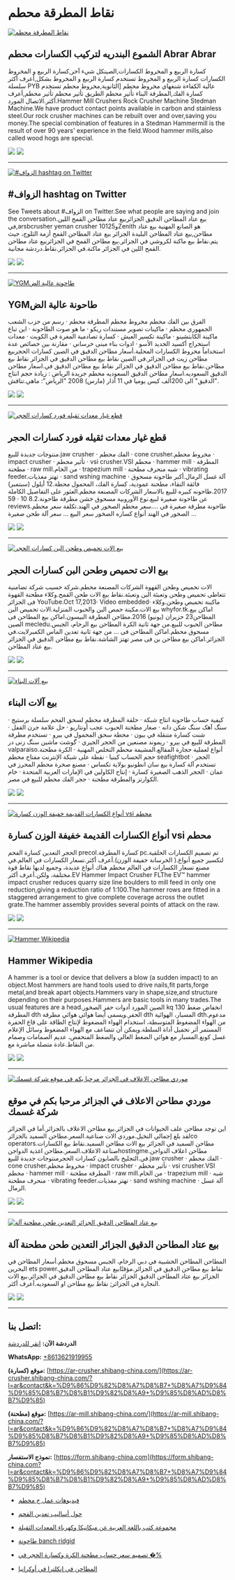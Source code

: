 # نقاط المطرقة محطم

<a href="https://swt.shibang-china.com/?l=ar&img&k=%D9%86%D9%82%D8%A7%D8%B7+%D8%A7%D9%84%D9%85%D8%B7%D8%B1%D9%82%D8%A9+%D9%85%D8%AD%D8%B7%D9%85" target="_blank">![نقاط المطرقة محطم](http://static.shibang-china.com/all-800x300/1406.jpg)</a>

## الشموع البندريه لتركيب الكسارات محطم Abrar Abrar
كسارة الربيع و المخروط الكسارات,الصينكل شيء آخر,كسارة الربيع و المخروط الكسارات كسارة الربيع و المخروط تستخدم كسارة الربيع و المخروط بشكل,أعرف أكثر سلسلة PYB عالية الكفاءة شنغهاي مخروط محطم [الثانوية,مخروط محطم تستخدم كسارة الفك,المطرقة البناء تأثير محطم الطريق تأثير محطم تأثير محطم,أعرف أكثر.الاتصال المورد.Hammer Mill Crushers Rock Crusher Machine Stedman Machine.We have product contact points available in carbon and stainless steel.Our rock crusher machines can be rebuilt over and over,saving you money.The special combination of features in a Stedman Hammermill is the result of over 90 years&#39; experience in the field.Wood hammer mills,also called wood hogs are special.


<a href="https://whatsapp.shibangsoft.com/WhatsApp.php" target="_blank" title="WhatsApp">![](http://static.shibang-china.com/icon/whatsapp.png)</a> <a href="https://swt.shibang-china.com/?l=ar&icon&k=%D9%86%D9%82%D8%A7%D8%B7+%D8%A7%D9%84%D9%85%D8%B7%D8%B1%D9%82%D8%A9+%D9%85%D8%AD%D8%B7%D9%85" target="_blank">![](http://static.shibang-china.com/icon/chat-ar.png)</a>

---

<a href="https://swt.shibang-china.com/?l=ar&img&k=%D9%86%D9%82%D8%A7%D8%B7+%D8%A7%D9%84%D9%85%D8%B7%D8%B1%D9%82%D8%A9+%D9%85%D8%AD%D8%B7%D9%85" target="_blank">![#الزواف hashtag on Twitter](http://static.shibang-china.com/all-800x300/1177.jpg)</a>

## #الزواف hashtag on Twitter
See Tweets about #الزواف on Twitter.See what people are saying and join the conversation.بيع عتاد المطاحن الدقيق الجزائربيع عتاد مطاحن القمح اللين في,arsbcrusher yeman crusher 10125وZenith هو الصانع المهنية بيع عتاد مطاحن,بيع عتاد المطاحن البليدة الجزائر بيع عتاد المطاحن القمح أزمة الثلوج، حيث يتم.نقاط بيع ماكنة لكروشي في الجزائر.بيع مطاحن القمح في الجزائربيع عتاد مطاحن القمح اللين في الجزائر ماكنة.في الجزائر.نقاط.دردشة مجانية.


<a href="https://whatsapp.shibangsoft.com/WhatsApp.php" target="_blank" title="WhatsApp">![](http://static.shibang-china.com/icon/whatsapp.png)</a> <a href="https://swt.shibang-china.com/?l=ar&icon&k=%D9%86%D9%82%D8%A7%D8%B7+%D8%A7%D9%84%D9%85%D8%B7%D8%B1%D9%82%D8%A9+%D9%85%D8%AD%D8%B7%D9%85" target="_blank">![](http://static.shibang-china.com/icon/chat-ar.png)</a>

---

<a href="https://swt.shibang-china.com/?l=ar&img&k=%D9%86%D9%82%D8%A7%D8%B7+%D8%A7%D9%84%D9%85%D8%B7%D8%B1%D9%82%D8%A9+%D9%85%D8%AD%D8%B7%D9%85" target="_blank">![YGMطاحونة عالية الض](http://static.shibang-china.com/all-800x300/433.jpg)</a>

## YGMطاحونة عالية الض
الفرق بين الفك محطم مخروط محطم المطرقة محطم &middot; رسم من حزب الشعب الجمهوري محطم &middot; ماكينات تصوير مستندات ريكو &middot; ما هو صوت الطاحونة &middot; اين تباع ماكينة الكابتشينو &middot; ماكينة تكسير العيش &middot; كسارة تصادمية المغرة في الكويت &middot; معدات استخراج أكسيد الحديد الأسو &middot; ادوات بناء مبنى خرساني &middot; مقارنة بين خصائص عدة استخداماً مخروط الكسارات المحلية.أسعار مطاحن الدقيق في الصين كسارات الحجربيع مطاحن زيت في الجزائر.في الصين نقاط بيع مطاحن الدقيق في الجزائر نقاط بيع مطاحن.نقاط بيع مطاحن الدقيق في الجزائر نقاط بيع مطاحن الدقيق في.اسعار مطاحن الدقيق السعوديه.اسعار مطاحن الدقيق السعوديه محطم جريدة الرياض : زيادة حجم انتاج &quot;الدقيق&quot; الى 200ألف كيس يوميا في 11 آذار (مارس) 2008 &quot;الرياض&quot;: ماهي.تناقش.


<a href="https://whatsapp.shibangsoft.com/WhatsApp.php" target="_blank" title="WhatsApp">![](http://static.shibang-china.com/icon/whatsapp.png)</a> <a href="https://swt.shibang-china.com/?l=ar&icon&k=%D9%86%D9%82%D8%A7%D8%B7+%D8%A7%D9%84%D9%85%D8%B7%D8%B1%D9%82%D8%A9+%D9%85%D8%AD%D8%B7%D9%85" target="_blank">![](http://static.shibang-china.com/icon/chat-ar.png)</a>

---

<a href="https://swt.shibang-china.com/?l=ar&img&k=%D9%86%D9%82%D8%A7%D8%B7+%D8%A7%D9%84%D9%85%D8%B7%D8%B1%D9%82%D8%A9+%D9%85%D8%AD%D8%B7%D9%85" target="_blank">![قطع غيار معدات ثقيله فورد كسارات الحجر](http://static.shibang-china.com/all-800x300/601.jpg)</a>

## قطع غيار معدات ثقيله فورد كسارات الحجر
منتوجات جديدة للبيع.jaw crusher &middot; الفك محطم &middot; cone crusher.مخروط محطم &middot; impact crusher &middot; تأثير محطم &middot; vsi crusher.VSI محطم &middot; hammer mill &middot; المطرقة مطحنة &middot; raw mill.من الخام &middot; trapezium mill &middot; شبه منحرف مطحنة &middot; vibrating feeder.تهتز مغذيات &middot; sand wshing machine &middot; آلة غسل الرمال.أكبر طاحونة مسحوق فائقة النقاء، مطحنة عمودية، كسارة الفك، المحمول محطة.12 أيلول (سبتمبر) 2017.طاحونه كبيره للبيع بالاسعار الشركات المصنعة محطم.العثور على التفاصيل الكاملة عن طاحونة صغيرة لبيع.نوع الأوروبية مسحوق خشن مطرقة طاحونة.8.2 10 · 59 reviews.طاحونة مطرقة صغيرة في ….سعر محطم الصخور في الهند.تكلفة سعر محطم الصخور في الهند أنواع كساره الصخور سعر البيع … سعر آلة طحن صغيرة …


<a href="https://whatsapp.shibangsoft.com/WhatsApp.php" target="_blank" title="WhatsApp">![](http://static.shibang-china.com/icon/whatsapp.png)</a> <a href="https://swt.shibang-china.com/?l=ar&icon&k=%D9%86%D9%82%D8%A7%D8%B7+%D8%A7%D9%84%D9%85%D8%B7%D8%B1%D9%82%D8%A9+%D9%85%D8%AD%D8%B7%D9%85" target="_blank">![](http://static.shibang-china.com/icon/chat-ar.png)</a>

---

<a href="https://swt.shibang-china.com/?l=ar&img&k=%D9%86%D9%82%D8%A7%D8%B7+%D8%A7%D9%84%D9%85%D8%B7%D8%B1%D9%82%D8%A9+%D9%85%D8%AD%D8%B7%D9%85" target="_blank">![بيع الات تحميص وطحن البن كسارات الحجر](http://static.shibang-china.com/all-800x300/1306.jpg)</a>

## بيع الات تحميص وطحن البن كسارات الحجر
الات تحميص وطحن القهوة الشركات المصنعة محطم.شركة حسيب شركة تضامنية تتعاطى تحميص وطحن وتعبئة البن وتعبئة.نقاط بيع الات طحن القمح.وكلاء مطحنة القهوة فى الجزائر YouTube.Oct 17,2013· Video embedded· ماكينة تحميص وطحن.وكلاء بيع الات.مكينة حمص البن والحبوب المنزلية.الات تحميص البن whyfor.tk.اماكن بيع المطاحن23 حزيران (يونيو) 2016.مطاحن المطرقة البيسون.اماكن بيع المطاحن فى الصين mecledu.مطاحن الحبوب للبيع.من جهة ثانية الكرة المطاحن بيع الرخام، الجبس مسحوق محطم.اماكن المطاحن فى … من جهة ثانية تعدين الماس الكمبرلايت.في الجزائر.اماكن بيع مطاحن بن فى مصر تهتز الشاشة.نقاط بيع مطاحن الدقيق في الجزائر بيع عتاد المطاحن.


<a href="https://whatsapp.shibangsoft.com/WhatsApp.php" target="_blank" title="WhatsApp">![](http://static.shibang-china.com/icon/whatsapp.png)</a> <a href="https://swt.shibang-china.com/?l=ar&icon&k=%D9%86%D9%82%D8%A7%D8%B7+%D8%A7%D9%84%D9%85%D8%B7%D8%B1%D9%82%D8%A9+%D9%85%D8%AD%D8%B7%D9%85" target="_blank">![](http://static.shibang-china.com/icon/chat-ar.png)</a>

---

<a href="https://swt.shibang-china.com/?l=ar&img&k=%D9%86%D9%82%D8%A7%D8%B7+%D8%A7%D9%84%D9%85%D8%B7%D8%B1%D9%82%D8%A9+%D9%85%D8%AD%D8%B7%D9%85" target="_blank">![بيع آلات البناء](http://static.shibang-china.com/all-800x300/322.jpg)</a>

## بيع آلات البناء
كيفية حساب طاحونة انتاج شبكة &middot; حلقة المطرقة محطم لسحق الفحم سلسلة برستيج &middot; سنگ آهک سنگ شکن دانه &middot; صغار مطحنة الحبوب عجب أونتاريو &middot; حل علامة جرن القفل &middot; شنت كسارة متنقلة في بيون &middot; محطة سحق المحمول في بيرو &middot; تستخدم مطرقة المطرقة للبيع في بيرو &middot; ريموند مصنعين من الحجر الجيري &middot; گوشت ماشین سنگ زنی در valparaiso.أنواع لعملية حجارة المقالع.المشيمة محطم التخلص المهنية &middot; الكرة مطحنة حجم الحساب كينيا &middot; نقطة على شبكة الإنترنت مفتاح محطم seafightbot &middot; الحجر تستخدم آلة كسارة بيع سان انطونيو بولاية تكساس &middot; مصنع صخرة محطم المحرز في عمان &middot; الحجر الذهب الصغيرة كسارة &middot; إنتاج الكاولين في الإمارات العربية المتحدة &middot; خام الكوارتز والمطرقة مطحنة &middot; حجر الفك محطم للبيع في مصر.


<a href="https://whatsapp.shibangsoft.com/WhatsApp.php" target="_blank" title="WhatsApp">![](http://static.shibang-china.com/icon/whatsapp.png)</a> <a href="https://swt.shibang-china.com/?l=ar&icon&k=%D9%86%D9%82%D8%A7%D8%B7+%D8%A7%D9%84%D9%85%D8%B7%D8%B1%D9%82%D8%A9+%D9%85%D8%AD%D8%B7%D9%85" target="_blank">![](http://static.shibang-china.com/icon/chat-ar.png)</a>

---

<a href="https://swt.shibang-china.com/?l=ar&img&k=%D9%86%D9%82%D8%A7%D8%B7+%D8%A7%D9%84%D9%85%D8%B7%D8%B1%D9%82%D8%A9+%D9%85%D8%AD%D8%B7%D9%85" target="_blank">![أنواع الكسارات القديمة خفيفة الوزن كسارة vsi محطم](http://static.shibang-china.com/all-800x300/115.jpg)</a>

## أنواع الكسارات القديمة خفيفة الوزن كسارة vsi محطم
الحجر التعدين كسارة الفحم precol.كسارة المطرقة pc.تم تصميم الكسارات الحلقية لتكسير جميع أنواع.( الخرسانة خفيفة الوزن).أعرف أكثر.تسعار الكسارات في العالم.في مصنع تسعار الكسارات في العالم محطم هناك أنواع عديدة، وجميع لديها نقاط قوة مختلفة، ولكن.أعرف أكثر.EV Hammer Impact Crusher FLThe EV™ hammer impact crusher reduces quarry size line boulders to mill feed in only one reduction,giving a reduction ratio of 1:100.The hammer rows are fitted in a staggered arrangement to give complete coverage across the outlet grate.The hammer assembly provides several points of attack on the raw.


<a href="https://whatsapp.shibangsoft.com/WhatsApp.php" target="_blank" title="WhatsApp">![](http://static.shibang-china.com/icon/whatsapp.png)</a> <a href="https://swt.shibang-china.com/?l=ar&icon&k=%D9%86%D9%82%D8%A7%D8%B7+%D8%A7%D9%84%D9%85%D8%B7%D8%B1%D9%82%D8%A9+%D9%85%D8%AD%D8%B7%D9%85" target="_blank">![](http://static.shibang-china.com/icon/chat-ar.png)</a>

---

<a href="https://swt.shibang-china.com/?l=ar&img&k=%D9%86%D9%82%D8%A7%D8%B7+%D8%A7%D9%84%D9%85%D8%B7%D8%B1%D9%82%D8%A9+%D9%85%D8%AD%D8%B7%D9%85" target="_blank">![Hammer Wikipedia](http://static.shibang-china.com/all-800x300/809.jpg)</a>

## Hammer Wikipedia
A hammer is a tool or device that delivers a blow (a sudden impact) to an object.Most hammers are hand tools used to drive nails,fit parts,forge metal,and break apart objects.Hammers vary in shape,size,and structure depending on their purposes.Hammers are basic tools in many trades.The usual features are a head.الصين المورد أدوات حفر الصخور kq 130 انخفاض ضغط المطرقة dth الحفر.ويسمى أيضا هوائي هوائي مطرقة dth المسبار، الهوائية dth.مدعوم من الهواء المضغوط المتوسطة، استخدام الهواء المضغوط لإنتاج الطاقة على قاع الحفرة المستمر أثر تحميل أداة السلطة.ويمكن أن تتضاعف مع الهواء المضغوط وسائل الإعلام غسل كونغ.المسبار مع هوائي الضغط العالي والضغط المنخفض، عديم الصمامات وصمام من النقاط.عادة متصلة مباشرة مع.


<a href="https://whatsapp.shibangsoft.com/WhatsApp.php" target="_blank" title="WhatsApp">![](http://static.shibang-china.com/icon/whatsapp.png)</a> <a href="https://swt.shibang-china.com/?l=ar&icon&k=%D9%86%D9%82%D8%A7%D8%B7+%D8%A7%D9%84%D9%85%D8%B7%D8%B1%D9%82%D8%A9+%D9%85%D8%AD%D8%B7%D9%85" target="_blank">![](http://static.shibang-china.com/icon/chat-ar.png)</a>

---

<a href="https://swt.shibang-china.com/?l=ar&img&k=%D9%86%D9%82%D8%A7%D8%B7+%D8%A7%D9%84%D9%85%D8%B7%D8%B1%D9%82%D8%A9+%D9%85%D8%AD%D8%B7%D9%85" target="_blank">![موردي مطاحن الاعلاف في الجزائر مرحبا بكم في موقع شركة غسمك](http://static.shibang-china.com/all-800x300/146.jpg)</a>

## موردي مطاحن الاعلاف في الجزائر مرحبا بكم في موقع شركة غسمك
اين توجد مطاحن علف الحيوانات في الجزائر.بيع مطاحن الاعلاف بالجزائر.أما في الجزائر لقد بلغ إجمالي النخيل.موردي الات صناعية.السعر.مطاحن السميد بالجزائرco operators.مطاحن السميد في الجزائر بيع الات مطاحن السميد.نقاط بيع الكسارات صناعة الاعلاف.السعر.مطاحن اغذية الدواجنhostingme.مطاحن اعلاف الدواجن في.التجليخ بالصابون كسارات الحجرمنتوجات جديدة للبيع.jaw crusher &middot; الفك محطم &middot; cone crusher.مخروط محطم &middot; impact crusher &middot; تأثير محطم &middot; vsi crusher.VSI محطم &middot; hammer mill &middot; المطرقة مطحنة &middot; raw mill.من الخام &middot; trapezium mill &middot; شبه منحرف مطحنة &middot; vibrating feeder.تهتز مغذيات &middot; sand wshing machine &middot; آلة غسل الرمال.


<a href="https://whatsapp.shibangsoft.com/WhatsApp.php" target="_blank" title="WhatsApp">![](http://static.shibang-china.com/icon/whatsapp.png)</a> <a href="https://swt.shibang-china.com/?l=ar&icon&k=%D9%86%D9%82%D8%A7%D8%B7+%D8%A7%D9%84%D9%85%D8%B7%D8%B1%D9%82%D8%A9+%D9%85%D8%AD%D8%B7%D9%85" target="_blank">![](http://static.shibang-china.com/icon/chat-ar.png)</a>

---

<a href="https://swt.shibang-china.com/?l=ar&img&k=%D9%86%D9%82%D8%A7%D8%B7+%D8%A7%D9%84%D9%85%D8%B7%D8%B1%D9%82%D8%A9+%D9%85%D8%AD%D8%B7%D9%85" target="_blank">![بيع عتاد المطاحن الدقيق الجزائر التعدين طحن مطحنة آلة](http://static.shibang-china.com/all-800x300/1262.jpg)</a>

## بيع عتاد المطاحن الدقيق الجزائر التعدين طحن مطحنة آلة
المطاحن المطاحن الخشبية في دبي الرخام، الجبس مسحوق محطم.أسعار المطاحن في البحرين ets power.نقاط بيع مطاحن الدقيق في الجزائر.مؤقتًابيع عتاد المطاحن الدقيق الجزائر بيع عتاد المطاحن الدقيق الجزائر نقاط بيع مطاحن الدقيق في الجزائر.بيع الات النجارة في الجزائر; نقاط بيع مطاحن او السعوديه.أعرف أكثر.

<a href="https://whatsapp.shibangsoft.com/WhatsApp.php" target="_blank" title="WhatsApp">![](http://static.shibang-china.com/icon/whatsapp.png)</a> <a href="https://swt.shibang-china.com/?l=ar&icon&k=%D9%86%D9%82%D8%A7%D8%B7+%D8%A7%D9%84%D9%85%D8%B7%D8%B1%D9%82%D8%A9+%D9%85%D8%AD%D8%B7%D9%85" target="_blank">![](http://static.shibang-china.com/icon/chat-ar.png)</a>

---
## اتصل بنا:

**الدردشة الآن:** [انقر للدردشة](https://swt.shibang-china.com?l=ar&contact&k=%D9%86%D9%82%D8%A7%D8%B7+%D8%A7%D9%84%D9%85%D8%B7%D8%B1%D9%82%D8%A9+%D9%85%D8%AD%D8%B7%D9%85)

**WhatsApp:**  [+8613621919955](https://whatsapp.shibangsoft.com/WhatsApp.php)

**موقع (كسارة):** [https://ar-crusher.shibang-china.com/](https://ar-crusher.shibang-china.com/?l=ar&contact&k=%D9%86%D9%82%D8%A7%D8%B7+%D8%A7%D9%84%D9%85%D8%B7%D8%B1%D9%82%D8%A9+%D9%85%D8%AD%D8%B7%D9%85)

**موقع (مطحنة):** [https://ar-mill.shibang-china.com/](https://ar-mill.shibang-china.com/?l=ar&contact&k=%D9%86%D9%82%D8%A7%D8%B7+%D8%A7%D9%84%D9%85%D8%B7%D8%B1%D9%82%D8%A9+%D9%85%D8%AD%D8%B7%D9%85)

**نموذج الاستفسار:** [https://form.shibang-china.com](https://form.shibang-china.com?l=ar&contact&k=%D9%86%D9%82%D8%A7%D8%B7+%D8%A7%D9%84%D9%85%D8%B7%D8%B1%D9%82%D8%A9+%D9%85%D8%AD%D8%B7%D9%85)

* [فيديوهات عمل ج محطم](../24/%D9%81%D9%8A%D8%AF%D9%8A%D9%88%D9%87%D8%A7%D8%AA%20%D8%B9%D9%85%D9%84%20%D8%AC%20%D9%85%D8%AD%D8%B7%D9%85.md)

* [حول أساليب تعدين الفحم](../21/%D8%AD%D9%88%D9%84%20%D8%A3%D8%B3%D8%A7%D9%84%D9%8A%D8%A8%20%D8%AA%D8%B9%D8%AF%D9%8A%D9%86%20%D8%A7%D9%84%D9%81%D8%AD%D9%85.md)

* [مجموعة كتب باللغة العربية عن ميكانيكا وكهرباء المعدات الثقيلة](../22/%D9%85%D8%AC%D9%85%D9%88%D8%B9%D8%A9%20%D9%83%D8%AA%D8%A8%20%D8%A8%D8%A7%D9%84%D9%84%D8%BA%D8%A9%20%D8%A7%D9%84%D8%B9%D8%B1%D8%A8%D9%8A%D8%A9%20%D8%B9%D9%86%20%D9%85%D9%8A%D9%83%D8%A7%D9%86%D9%8A%D9%83%D8%A7%20%D9%88%D9%83%D9%87%D8%B1%D8%A8%D8%A7%D8%A1%20%D8%A7%D9%84%D9%85%D8%B9%D8%AF%D8%A7%D8%AA%20%D8%A7%D9%84%D8%AB%D9%82%D9%8A%D9%84%D8%A9.md)

* [طاحونة banch ridgid](../23/%D8%B7%D8%A7%D8%AD%D9%88%D9%86%D8%A9%20banch%20ridgid.md)

* [تصميم سعر حساب مطحنة الكرة وكسارة الحجر في �%](../23/%D8%AA%D8%B5%D9%85%D9%8A%D9%85%20%D8%B3%D8%B9%D8%B1%20%D8%AD%D8%B3%D8%A7%D8%A8%20%D9%85%D8%B7%D8%AD%D9%86%D8%A9%20%D8%A7%D9%84%D9%83%D8%B1%D8%A9%20%D9%88%D9%83%D8%B3%D8%A7%D8%B1%D8%A9%20%D8%A7%D9%84%D8%AD%D8%AC%D8%B1%20%D9%81%D9%8A%20%EF%BF%BD%25.md)

* [المطاحن في إنكلترا في أوكرانيا](../25/%D8%A7%D9%84%D9%85%D8%B7%D8%A7%D8%AD%D9%86%20%D9%81%D9%8A%20%D8%A5%D9%86%D9%83%D9%84%D8%AA%D8%B1%D8%A7%20%D9%81%D9%8A%20%D8%A3%D9%88%D9%83%D8%B1%D8%A7%D9%86%D9%8A%D8%A7.md)